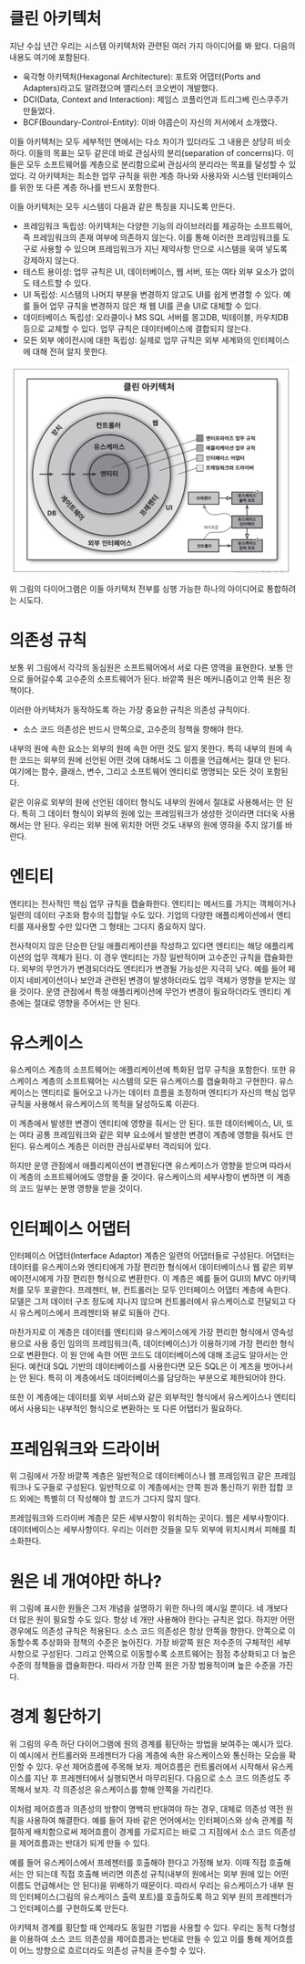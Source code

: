 # **클린 아키텍처**  
지난 수십 년간 우리는 시스템 아키텍처와 관련된 여러 가지 아이디어를 봐 왔다. 다음의 내용도 여기에 포함된다.  
  
- 육각형 아키텍처(Hexagonal Architecture): 포트와 어댑터(Ports and Adapters)라고도 알려졌으며 앨리스터 코오번이 개발했다.  
- DCI(Data, Context and Interaction): 제임스 코플리언과 트리그베 린스쿠주가 만들었다.  
- BCF(Boundary-Control-Entity): 이바 야콥슨이 자신의 저서에서 소개했다.  
  
이들 아키텍처는 모두 세부적인 면에서는 다소 차이가 있더라도 그 내용은 상당히 비슷하다. 이들의 목표는 모두 같은데 바로 관심사의 분리(separation of concerns)다. 
이들은 모두 소프트웨어를 계층으로 분리함으로써 관심사의 분리라는 목표를 달성할 수 있었다. 각 아키텍처는 최소한 업무 규칙을 위한 계층 하나와 
사용자와 시스템 인터페이스를 위한 또 다른 계층 하나를 반드시 포함한다.  
  
이들 아키텍처는 모두 시스템이 다음과 같은 특징을 지니도록 만든다.  
  
- 프레임워크 독립성: 아키텍처는 다양한 기능의 라이브러리를 제공하는 소프트웨어, 즉 프레임워크의 존재 여부에 의존하지 않는다. 이를 통해 이러한 
프레임워크를 도구로 사용할 수 있으며 프레임워크가 지닌 제약사항 안으로 시스템을 욱여 넣도록 강제하지 않는다.  
- 테스트 용이성: 업무 규칙은 UI, 데이터베이스, 웹 서버, 또는 여타 외부 요소가 없이도 테스트할 수 있다.  
- UI 독립성: 시스템의 나머지 부분을 변경하지 않고도 UI를 쉽게 변경할 수 있다. 예를 들어 업무 규칙을 변경하지 않은 채 웹 UI를 콘솔 UI로 대체할 
수 있다.  
- 데이터베이스 독립성: 오라클이나 MS SQL 서버를 몽고DB, 빅테이블, 카우치DB 등으로 교체할 수 있다. 업무 규칙은 데이터베이스에 결합되지 않는다.  
- 모든 외부 에이전시에 대한 독립성: 실제로 업무 규칙은 외부 세계와의 인터페이스에 대해 전혀 알지 못한다.  
  
![img.png](image/img.png)  
  
위 그림의 다이어그램은 이들 아키텍처 전부를 싱행 가능한 하나의 아이디어로 통합하려는 시도다.  
  
# **의존성 규칙**  
보통 위 그림에서 각각의 동심원은 소프트웨어에서 서로 다른 영역을 표현한다. 보통 안으로 들어갈수록 고수준의 소프트웨어가 된다. 바깥쪽 원은 메커니즘이고 
안쪽 원은 정책이다.  
  
이러한 아키텍처가 동작하도록 하는 가장 중요한 규칙은 의존성 규칙이다.  
  
- 소스 코드 의존성은 반드시 안쪽으로, 고수준의 정책을 향해야 한다.  
  
내부의 원에 속한 요소는 외부의 원에 속한 어떤 것도 알지 못한다. 특히 내부의 원에 속한 코드는 외부의 원에 선언된 어떤 것에 대해서도 그 이름을 
언급해서는 절대 안 된다. 여기에는 함수, 클래스, 변수, 그리고 소프트웨어 엔티티로 명명되는 모든 것이 포함된다.  
  
같은 이유로 외부의 원에 선언된 데이터 형식도 내부의 원에서 절대로 사용해서는 안 된다. 특히 그 데이터 형식이 외부의 원에 있는 프레임워크가 생성한 
것이라면 더더욱 사용해서는 안 된다. 우리는 외부 원에 위치한 어떤 것도 내부의 원에 영햐을 주지 않기를 바란다.  
  
# **엔티티**  
엔티티는 전사적인 핵심 업무 규칙을 캡슐화한다. 엔티티는 메서드를 가지는 객체이거나 일련의 데이터 구조와 함수의 집합일 수도 있다. 기업의 다양한 
애플리케이션에서 엔티티를 재사용할 수만 있다면 그 형태는 그다지 중요하지 않다.  
  
전사적이지 않은 단순한 단일 애플리케이션을 작성하고 있다면 엔티티는 해당 애플리케이션의 업무 객체가 된다. 이 경우 엔티티는 가장 일반적이며 
고수준인 규칙을 캡슐화한다. 외부의 무언가가 변경되더라도 엔티티가 변경될 가능성은 지극히 낮다. 예를 들어 페이지 네비게이션이나 보안과 관련된 
변경이 발생하더라도 업무 객체가 영향을 받지는 않을 것이다. 운영 관점에서 특정 애플리케이션에 무언가 변경이 필요하더라도 엔티티 계층에는 절대로 
영향을 주어서는 안 된다.  
  
# **유스케이스**  
유스케이스 계층의 소프트웨어는 애플리케이션에 특화된 업무 규칙을 포함한다. 또한 유스케이스 계층의 소프트웨어는 시스템의 모든 유스케이스를 캡슐화하고 
구현한다. 유스케이스는 엔티티로 들어오고 나가는 데이터 흐름을 조정하며 엔티티가 자신의 핵심 업무 규칙을 사용해서 유스케이스의 목적을 달성하도록 
이끈다.  
  
이 계층에서 발생한 변경이 엔티티에 영향을 줘서는 안 된다. 또한 데이터베이스, UI, 또는 여타 공통 프레임워크와 같은 외부 요소에서 발생한 변경이 
계층에 영향을 줘서도 안 된다. 유스케이스 계층은 이러한 관심사로부터 격리되어 있다.  
  
하지만 운영 관점에서 애플리케이션이 변경된다면 유스케이스가 영향을 받으며 따라서 이 계층의 소프트웨어에도 영향을 줄 것이다. 유스케이스의 세부사항이 
변하면 이 계층의 코드 일부는 분명 영향을 받을 것이다.  
  
# **인터페이스 어댑터**  
인터페이스 어댑터(Interface Adaptor) 계층은 일련의 어댑터들로 구성된다. 어댑터는 데이터를 유스케이스와 엔티티에게 가장 편리한 형식에서 데이터베이스나 
웹 같은 외부 에이전시에게 가장 편리한 형식으로 변환한다. 이 계층은 예를 들어 GUI의 MVC 아키텍처를 모두 포괄한다. 프레젠터, 뷰, 컨트롤러는 
모두 인터페이스 어댑터 계층에 속한다. 모델은 그저 데이터 구조 정도에 지나지 않으며 컨트롤러에서 유스케이스로 전달되고 다시 유스케이스에서 프레젠터와 
뷰로 되돌아 간다.  
  
마찬가지로 이 계층은 데이터를 엔티티와 유스케이스에게 가장 편리한 형식에서 영속성용으로 사용 중인 임의의 프레임워크(즉, 데이터베이스)가 이용하기에 
가장 편리한 형식으로 변환한다. 이 원 안에 속한 어떤 코드도 데이터베이스에 대해 조금도 알아서는 안 된다. 예컨대 SQL 기반의 데이터베이스를 사용한다면 
모든 SQL은 이 계츠을 벗어나서는 안 된다. 특히 이 계층에서도 데이터베이스를 담당하는 부분으로 제한되어야 한다.  
  
또한 이 계층에는 데이터를 외부 서비스와 같은 외부적인 형식에서 유스케이스나 엔티티에서 사용되는 내부적인 형식으로 변환하는 또 다른 어탭터가 
필요하다.  
  
# **프레임워크와 드라이버**  
위 그림에서 가장 바깥쪽 계층은 일반적으로 데이터베이스나 웹 프레임워크 같은 프레임워크나 도구들로 구성된다. 일반적으로 이 계층에서는 안쪽 원과 
통신하기 위한 접합 코드 외에는 특별히 더 작성해야 할 코드가 그다지 많지 않다.  
  
프레임워크와 드라이버 계층은 모든 세부사항이 위치하는 곳이다. 웹은 세부사항이다. 데이터베이스는 세부사항이다. 우리는 이러한 것들을 모두 외부에 
위치시켜서 피해를 최소화한다.  
  
# **원은 네 개여야만 하나?**  
위 그림에 표시한 원들은 그저 개념을 설명하기 위한 하나의 예시일 뿐이다. 네 개보다 더 많은 원이 필요할 수도 있다. 항상 네 개만 사용해야 한다는 
규칙은 없다. 하지만 어떤 경우에도 의존성 규칙은 적용된다. 소스 코드 의존성은 항상 안쪽을 향한다. 안쪽으로 이동할수록 추상화와 정책의 수준은 
높아진다. 가장 바깥쪽 원은 저수준의 구체적인 세부사항으로 구성된다. 그리고 안쪽으로 이동할수록 소프트웨어는 점점 추상화되고 더 높은 수준의 정책들을 
캡슐화한다. 따라서 가장 안쪽 원은 가장 범용적이며 높은 수준을 가진다.  
  
# **경계 횡단하기**  
위 그림의 우측 하단 다이어그램에 원의 경계를 횡단하는 방법을 보여주는 예시가 있다. 이 예시에서 컨트롤러와 프레젠터가 다음 계층에 속한 유스케이스와 
통신하는 모습을 확인할 수 있다. 우선 제어흐름에 주목해 보자. 제어흐름은 컨트롤러에서 시작해서 유스케이스를 지난 후 프레젠터에서 실행되면서 마무리된다. 
다음으로 소스 코드 의존성도 주목해서 보자. 각 의존성은 유스케이스를 향해 안쪽을 가리킨다.  
  
이처럼 제어흐름과 의존성의 방향이 명백히 반대여야 하는 경우, 대체로 의존성 역전 원칙을 사용하여 해결한다. 예를 들어 자바 같은 언어에서는 인터페이스와 
상속 관계를 적절하게 배치함으로써 제어흐름이 경계를 가로지르는 바로 그 지점에서 소스 코드 의존성을 제어흐름과는 반대가 되게 만들 수 있다.  
  
예를 들어 유스케이스에서 프레젠터를 호출해야 한다고 가정해 보자. 이때 직접 호출해서는 안 되는데 직접 호출해 버리면 의존성 규칙(내부의 원에서는 외부 원에 있는
 어떤 이름도 언급해서는 안 된다)을 위배하기 때문이다. 따라서 우리는 유스케이스가 내부 원의 인터페이스(그림의 유스케이스 출력 포트)를 호출하도록 하고 
외부 원의 프레젠터가 그 인터페이스를 구현하도록 만든다.  
  
아키텍처 경계를 횡단할 때 언제라도 동일한 기법을 사용할 수 있다. 우리는 동적 다형성을 이용하여 소스 코드 의존성을 제어흐름과는 반대로 만들 수 있고 
이를 통해 제어흐름이 어느 방향으로 흐르더라도 의존성 규칙을 준수할 수 있다.  
  

